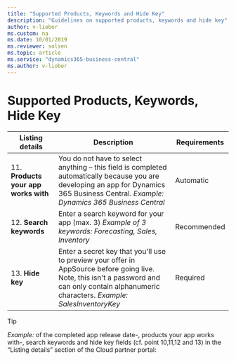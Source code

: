 ```yaml
---
title: "Supported Products, Keywords and Hide Key"
description: "Guidelines on supported products, keywords and hide key"
author: v-liober
ms.custom: na
ms.date: 10/01/2019
ms.reviewer: solsen
ms.topic: article
ms.service: "dynamics365-business-central"
ms.author: v-liober
---
```


# Supported Products, Keywords, Hide Key

|Listing details|Description |Requirements  |
|---------------|-----------|--------------|
| 11. **Products your app works with** | You do not have to select anything – this field is completed automatically because you are developing an app for Dynamics 365 Business Central. *Example:* *Dynamics 365 Business Central*|Automatic|
| 12. **Search keywords**    | Enter a search keyword for your app (max. 3) *Example of 3 keywords:* *Forecasting, Sales, Inventory*| Recommended  |
| 13. **Hide key**| Enter a secret key that you'll use to preview your offer in AppSource before going live. Note, this isn't a password and can only contain alphanumeric characters. *Example:* *SalesInventoryKey* | Required     |

> [!TIP]  
> *Example:* of the completed app release date-, products your app works with-, search keywords and hide key fields (cf. point 10,11,12 and 13) in the “Listing details” section of the Cloud partner portal: